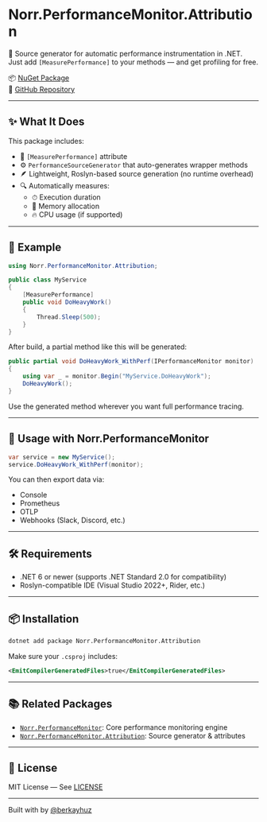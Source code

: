 ﻿# Norr.PerformanceMonitor.Attribution

🔧 Source generator for automatic performance instrumentation in .NET.  
Just add `[MeasurePerformance]` to your methods — and get profiling for free.

📦 [NuGet Package](https://www.nuget.org/packages/Norr.PerformanceMonitor.Attribution)  
🔗 [GitHub Repository](https://github.com/berkayhuz/Norr)

---

## ✨ What It Does

This package includes:

- 🧠 `[MeasurePerformance]` attribute
- ⚙️ `PerformanceSourceGenerator` that auto-generates wrapper methods
- 🪶 Lightweight, Roslyn-based source generation (no runtime overhead)
- 🔍 Automatically measures:
  - ⏱ Execution duration
  - 🧠 Memory allocation
  - 🔥 CPU usage (if supported)

---

## 🚀 Example

```csharp
using Norr.PerformanceMonitor.Attribution;

public class MyService
{
    [MeasurePerformance]
    public void DoHeavyWork()
    {
        Thread.Sleep(500);
    }
}
```

After build, a partial method like this will be generated:

```csharp
public partial void DoHeavyWork_WithPerf(IPerformanceMonitor monitor)
{
    using var _ = monitor.Begin("MyService.DoHeavyWork");
    DoHeavyWork();
}
```

Use the generated method wherever you want full performance tracing.

---

## 🧩 Usage with Norr.PerformanceMonitor

```csharp
var service = new MyService();
service.DoHeavyWork_WithPerf(monitor);
```

You can then export data via:

- Console
- Prometheus
- OTLP
- Webhooks (Slack, Discord, etc.)

---

## 🛠️ Requirements

- .NET 6 or newer (supports .NET Standard 2.0 for compatibility)
- Roslyn-compatible IDE (Visual Studio 2022+, Rider, etc.)

---

## 📦 Installation

```bash
dotnet add package Norr.PerformanceMonitor.Attribution
```

Make sure your `.csproj` includes:

```xml
<EmitCompilerGeneratedFiles>true</EmitCompilerGeneratedFiles>
```

---

## 📚 Related Packages

- [`Norr.PerformanceMonitor`](https://www.nuget.org/packages/Norr.PerformanceMonitor): Core performance monitoring engine
- [`Norr.PerformanceMonitor.Attribution`](https://www.nuget.org/packages/Norr.PerformanceMonitor.Attribution): Source generator & attributes

---

## 📄 License

MIT License — See [LICENSE](../LICENSE)

---

Built with by [@berkayhuz](https://github.com/berkayhuz)
